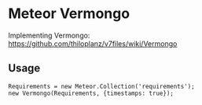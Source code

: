 # Meteor Vermongo


Implementing Vermongo:
https://github.com/thiloplanz/v7files/wiki/Vermongo


## Usage

    Requirements = new Meteor.Collection('requirements');
    new Vermongo(Requirements, {timestamps: true});

